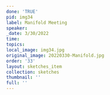 ```yaml
---
done: 'TRUE'
pid: img34
label: Manifold Meeting
speaker:
_date: 3/30/2022
time:
topics:
local_image: img34.jpg
original_image: 20220330-Manifold.jpg
order: '33'
layout: sketches_item
collection: sketches
thumbnail: ''
full: ''
---
```

